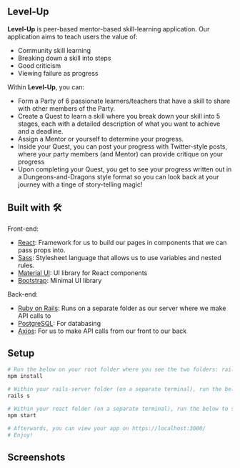 ## Level-Up

**Level-Up** is peer-based mentor-based skill-learning application. Our application aims to teach users the value of:
- Community skill learning
- Breaking down a skill into steps
- Good criticism
- Viewing failure as progress

Within **Level-Up**, you can:
- Form a Party of 6 passionate learners/teachers that have a skill to share with other members of the Party. 
- Create a Quest to learn a skill where you break down your skill into 5 stages, each with a detailed description of what you want to achieve and a deadline. 
- Assign a Mentor or yourself to determine your progress. 
- Inside your Quest, you can post your progress with Twitter-style posts, where your party members (and Mentor) can provide critique on your progress
- Upon completing your Quest, you get to see your progress written out in a Dungeons-and-Dragons style format so you can look back at your journey with a tinge of story-telling magic!

## Built with 🛠

Front-end:
- [React](https://github.com/facebook/create-react-app): Framework for us to build our pages in components that we can pass props into.
- [Sass](https://sass-lang.com/): Stylesheet language that allows us to use variables and nested rules.
- [Material UI](https://material-ui.com/): UI library for React components
- [Bootstrap](https://getbootstrap.com/): Minimal UI library 

Back-end:
- [Ruby on Rails](https://rubyonrails.org/): Runs on a separate folder as our server where we make API calls to
- [PostgreSQL](https://www.postgresql.org/): For databasing
- [Axios](https://github.com/axios/axios): For us to make API calls from our front to our back

## Setup

```sh
# Run the below on your root folder where you see the two folders: rails-server and react
npm install

# Within your rails-server folder (on a separate terminal), run the below to start your server:
rails s

# Within your react folder (on a separate terminal), run the below to start your app:
npm start

# Afterwards, you can view your app on https://localhost:3000/
# Enjoy!

```

## Screenshots



